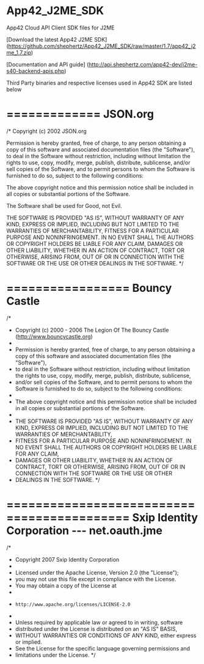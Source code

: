 App42_J2ME_SDK
==============

App42 Cloud API Client SDK files for J2ME

[Download the latest App42 J2ME SDK] (https://github.com/shephertz/App42_J2ME_SDK/raw/master/1.7/app42_j2me_1.7.zip)

[Documentation and API guide] (http://api.shephertz.com/app42-dev/j2me-s40-backend-apis.php)

Third Party binaries and respective licenses used in App42 SDK are listed below

=============
JSON.org
=============
/*
Copyright (c) 2002 JSON.org

Permission is hereby granted, free of charge, to any person obtaining a copy
of this software and associated documentation files (the "Software"), to deal
in the Software without restriction, including without limitation the rights
to use, copy, modify, merge, publish, distribute, sublicense, and/or sell
copies of the Software, and to permit persons to whom the Software is
furnished to do so, subject to the following conditions:

The above copyright notice and this permission notice shall be included in all
copies or substantial portions of the Software.

The Software shall be used for Good, not Evil.

THE SOFTWARE IS PROVIDED "AS IS", WITHOUT WARRANTY OF ANY KIND, EXPRESS OR
IMPLIED, INCLUDING BUT NOT LIMITED TO THE WARRANTIES OF MERCHANTABILITY,
FITNESS FOR A PARTICULAR PURPOSE AND NONINFRINGEMENT. IN NO EVENT SHALL THE
AUTHORS OR COPYRIGHT HOLDERS BE LIABLE FOR ANY CLAIM, DAMAGES OR OTHER
LIABILITY, WHETHER IN AN ACTION OF CONTRACT, TORT OR OTHERWISE, ARISING FROM,
OUT OF OR IN CONNECTION WITH THE SOFTWARE OR THE USE OR OTHER DEALINGS IN THE
SOFTWARE.
*/

=================
Bouncy Castle
=================
/*
 * Copyright (c) 2000 - 2006 The Legion Of The Bouncy Castle (http://www.bouncycastle.org)
 *
 * Permission is hereby granted, free of charge, to any person obtaining a copy of this software and associated documentation files (the "Software"), 
 * to deal in the Software without restriction, including without limitation the rights to use, copy, modify, merge, publish, distribute, sublicense, 
 * and/or sell copies of the Software, and to permit persons to whom the Software is furnished to do so, subject to the following conditions:
 * 
 * The above copyright notice and this permission notice shall be included in all copies or substantial portions of the Software.
 * 
 * THE SOFTWARE IS PROVIDED "AS IS", WITHOUT WARRANTY OF ANY KIND, EXPRESS OR IMPLIED, INCLUDING BUT NOT LIMITED TO THE WARRANTIES OF MERCHANTABILITY, 
 * FITNESS FOR A PARTICULAR PURPOSE AND NONINFRINGEMENT. IN NO EVENT SHALL THE AUTHORS OR COPYRIGHT HOLDERS BE LIABLE FOR ANY CLAIM, 
 * DAMAGES OR OTHER LIABILITY, WHETHER IN AN ACTION OF CONTRACT, TORT OR OTHERWISE, ARISING FROM, OUT OF OR IN CONNECTION WITH THE SOFTWARE OR THE USE OR OTHER 
 * DEALINGS IN THE SOFTWARE. 
 */
 
===========================================
Sxip Identity Corporation --- net.oauth.jme
===========================================
/*
 * Copyright 2007 Sxip Identity Corporation
 *
 * Licensed under the Apache License, Version 2.0 (the "License");
 * you may not use this file except in compliance with the License.
 * You may obtain a copy of the License at
 *
 *     http://www.apache.org/licenses/LICENSE-2.0
 *
 * Unless required by applicable law or agreed to in writing, software
 * distributed under the License is distributed on an "AS IS" BASIS,
 * WITHOUT WARRANTIES OR CONDITIONS OF ANY KIND, either express or implied.
 * See the License for the specific language governing permissions and
 * limitations under the License.
 */



